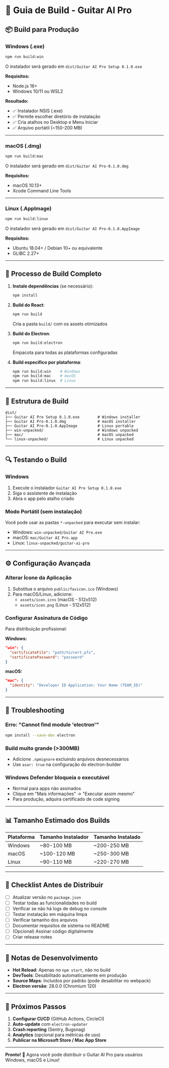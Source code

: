 # 🔨 Guia de Build - Guitar AI Pro

## 📦 Build para Produção

### Windows (.exe)

```bash
npm run build:win
```

O instalador será gerado em `dist/Guitar AI Pro Setup 0.1.0.exe`

**Requisitos:**
- Node.js 16+
- Windows 10/11 ou WSL2

**Resultado:**
- ✅ Instalador NSIS (.exe)
- ✅ Permite escolher diretório de instalação
- ✅ Cria atalhos no Desktop e Menu Iniciar
- ✅ Arquivo portátil (~150-200 MB)

---

### macOS (.dmg)

```bash
npm run build:mac
```

O instalador será gerado em `dist/Guitar AI Pro-0.1.0.dmg`

**Requisitos:**
- macOS 10.13+
- Xcode Command Line Tools

---

### Linux (.AppImage)

```bash
npm run build:linux
```

O instalador será gerado em `dist/Guitar AI Pro-0.1.0.AppImage`

**Requisitos:**
- Ubuntu 18.04+ / Debian 10+ ou equivalente
- GLIBC 2.27+

---

## 🚀 Processo de Build Completo

1. **Instale dependências** (se necessário):
   ```bash
   npm install
   ```

2. **Build do React**:
   ```bash
   npm run build
   ```
   Cria a pasta `build/` com os assets otimizados

3. **Build do Electron**:
   ```bash
   npm run build:electron
   ```
   Empacota para todas as plataformas configuradas

4. **Build específico por plataforma**:
   ```bash
   npm run build:win    # Windows
   npm run build:mac    # macOS
   npm run build:linux  # Linux
   ```

---

## 📁 Estrutura de Build

```
dist/
├── Guitar AI Pro Setup 0.1.0.exe        # Windows installer
├── Guitar AI Pro-0.1.0.dmg              # macOS installer
├── Guitar AI Pro-0.1.0.AppImage         # Linux portable
├── win-unpacked/                        # Windows unpacked
├── mac/                                 # macOS unpacked
└── linux-unpacked/                      # Linux unpacked
```

---

## 🔍 Testando o Build

### Windows
1. Execute o instalador `Guitar AI Pro Setup 0.1.0.exe`
2. Siga o assistente de instalação
3. Abra o app pelo atalho criado

### Modo Portátil (sem instalação)
Você pode usar as pastas `*-unpacked` para executar sem instalar:
- Windows: `win-unpacked/Guitar AI Pro.exe`
- macOS: `mac/Guitar AI Pro.app`
- Linux: `linux-unpacked/guitar-ai-pro`

---

## ⚙️ Configuração Avançada

### Alterar Ícone da Aplicação

1. Substitua o arquivo `public/favicon.ico` (Windows)
2. Para macOS/Linux, adicione:
   - `assets/icon.icns` (macOS - 512x512)
   - `assets/icon.png` (Linux - 512x512)

### Configurar Assinatura de Código

Para distribuição profissional:

**Windows:**
```json
"win": {
  "certificateFile": "path/to/cert.pfx",
  "certificatePassword": "password"
}
```

**macOS:**
```json
"mac": {
  "identity": "Developer ID Application: Your Name (TEAM_ID)"
}
```

---

## 🐛 Troubleshooting

### Erro: "Cannot find module 'electron'"
```bash
npm install --save-dev electron
```

### Build muito grande (>300MB)
- Adicione `.npmignore` excluindo arquivos desnecessários
- Use `asar: true` na configuração do electron-builder

### Windows Defender bloqueia o executável
- Normal para apps não assinados
- Clique em "Mais informações" → "Executar assim mesmo"
- Para produção, adquira certificado de code signing

---

## 📊 Tamanho Estimado dos Builds

| Plataforma | Tamanho Instalador | Tamanho Instalado |
|------------|-------------------|-------------------|
| Windows    | ~80-100 MB        | ~200-250 MB       |
| macOS      | ~100-120 MB       | ~250-300 MB       |
| Linux      | ~90-110 MB        | ~220-270 MB       |

---

## 🔐 Checklist Antes de Distribuir

- [ ] Atualizar versão no `package.json`
- [ ] Testar todas as funcionalidades no build
- [ ] Verificar se não há logs de debug no console
- [ ] Testar instalação em máquina limpa
- [ ] Verificar tamanho dos arquivos
- [ ] Documentar requisitos de sistema no README
- [ ] (Opcional) Assinar código digitalmente
- [ ] Criar release notes

---

## 📝 Notas de Desenvolvimento

- **Hot Reload**: Apenas no `npm start`, não no build
- **DevTools**: Desabilitado automaticamente em produção
- **Source Maps**: Incluídos por padrão (pode desabilitar no webpack)
- **Electron versão**: 28.0.0 (Chromium 120)

---

## 🎯 Próximos Passos

1. **Configurar CI/CD** (GitHub Actions, CircleCI)
2. **Auto-update** com `electron-updater`
3. **Crash reporting** (Sentry, Bugsnag)
4. **Analytics** (opcional para métricas de uso)
5. **Publicar na Microsoft Store / Mac App Store**

---

**Pronto!** 🎉 Agora você pode distribuir o Guitar AI Pro para usuários Windows, macOS e Linux!
